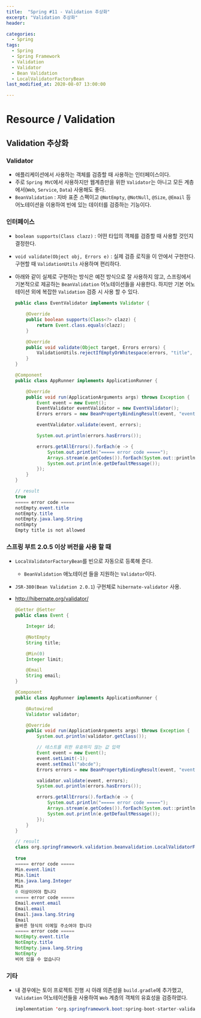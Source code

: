 ```yaml
---
title:  "Spring #11 - Validation 추상화"
excerpt: "Validation 추상화"
header:

categories:
  - Spring
tags:
  - Spring
  - Spring Framework
  - Validation
  - Validator
  - Bean Validation
  - LocalValidatorFactoryBean
last_modified_at: 2020-08-07 13:00:00

---
```


# Resource / Validation

## Validation 추상화

### Validator

- 애플리케이션에서 사용하는 객체를 검증할 때 사용하는 인터페이스이다.
- 주로 `Spring MVC`에서 사용하지만 웹계층만을 위한 `Validator`는 아니고 모든 계층에서(`Web`, `Service`, `Data`) 사용해도 좋다.
- `BeanValidation` : 자바 표준 스펙이고 `@NotEmpty`, `@NotNull`, `@Size`, `@Email` 등 어노테이션을 이용하여  빈에 있는 데이터를 검증하는 기능이다.



### 인터페이스

- `boolean supports(Class clazz)` : 어떤 타입의 객체를 검증할 때 사용할 것인지 결정한다.

- `void validate(Object obj, Errors e)` : 실제 검증 로직을 이 안에서 구현한다. 구현할 때 `ValidationUtils` 사용하며 편리하다.

- 아래와 같이 실제로 구현하는 방식은 예전 방식으로 잘 사용하지 않고, 스프링에서 기본적으로 제공하는 `BeanValidation` 어노테이션들을 사용한다. 하지만 기본 어노테이션 외에 복잡한 `Validation` 검증 시 사용 할 수 있다.

  ```java
  public class EventValidator implements Validator {
  
      @Override
      public boolean supports(Class<?> clazz) {
          return Event.class.equals(clazz);
      }
  
      @Override
      public void validate(Object target, Errors errors) {
          ValidationUtils.rejectIfEmptyOrWhitespace(errors, "title", "notEmpty", "Empty title is not allowed");
      }
  }
  ```

  ```java
  @Component
  public class AppRunner implements ApplicationRunner {
  
      @Override
      public void run(ApplicationArguments args) throws Exception {
          Event event = new Event();
          EventValidator eventValidator = new EventValidator();
          Errors errors = new BeanPropertyBindingResult(event, "event");
  
          eventValidator.validate(event, errors);
  
          System.out.println(errors.hasErrors());
  
          errors.getAllErrors().forEach(e -> {
              System.out.println("===== error code =====");
              Arrays.stream(e.getCodes()).forEach(System.out::println);
              System.out.println(e.getDefaultMessage());
          });
      }
  }
  ```

  ```java
  // result
  true
  ===== error code =====
  notEmpty.event.title
  notEmpty.title
  notEmpty.java.lang.String
  notEmpty
  Empty title is not allowed
  ```



### 스프링 부트 2.0.5 이상 버전을 사용 할 때

- `LocalValidatorFactoryBean`를 빈으로 자동으로 등록해 준다. 

  - `BeanValidation` 애노테이션 들을 지원하는 `Validator`이다.

- `JSR-380(Bean Validation 2.0.1`) 구현체로 `hibernate-validator` 사용.

- http://hibernate.org/validator/

  ```java
  @Getter @Setter
  public class Event {
  
      Integer id;
  
      @NotEmpty
      String title;
  
      @Min(0)
      Integer limit;
  
      @Email
      String email;
  }
  ```

  ```java
  @Component
  public class AppRunner implements ApplicationRunner {
  
      @Autowired
      Validator validator;
  
      @Override
      public void run(ApplicationArguments args) throws Exception {
          System.out.println(validator.getClass());
  
          // 테스트를 위한 유효하지 않는 값 입력
          Event event = new Event();
          event.setLimit(-1);
          event.setEmail("abcde");
          Errors errors = new BeanPropertyBindingResult(event, "event");
  
          validator.validate(event, errors);
          System.out.println(errors.hasErrors());
  
          errors.getAllErrors().forEach(e -> {
              System.out.println("===== error code =====");
              Arrays.stream(e.getCodes()).forEach(System.out::println);
              System.out.println(e.getDefaultMessage());
          });
      }
  }
  ```

  ```java
  // result
  class org.springframework.validation.beanvalidation.LocalValidatorFactoryBean
    
  true
  ===== error code =====
  Min.event.limit
  Min.limit
  Min.java.lang.Integer
  Min
  0 이상이어야 합니다
  ===== error code =====
  Email.event.email
  Email.email
  Email.java.lang.String
  Email
  올바른 형식의 이메일 주소여야 합니다
  ===== error code =====
  NotEmpty.event.title
  NotEmpty.title
  NotEmpty.java.lang.String
  NotEmpty
  비어 있을 수 없습니다
  ```



### 기타

- 내 경우에는 토이 프로젝트 진행 시 아래 의존성을 `build.gradle`에 추가했고, `Validation` 어노테이션들을 사용하여 `Web` 계층의 객체의 유효성을 검증하였다.

  ```java
  implementation 'org.springframework.boot:spring-boot-starter-validation'
  ```

